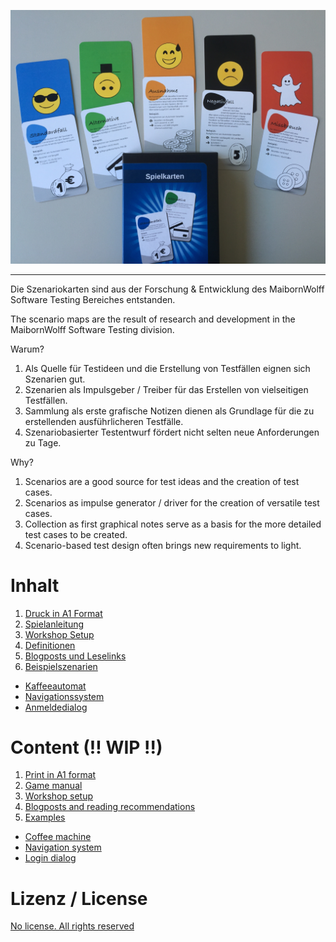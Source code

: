 ![alt text](./Szenariokarten.jpg "Szenariokarten")
________

Die Szenariokarten sind aus der Forschung & Entwicklung des MaibornWolff Software Testing Bereiches entstanden.

The scenario maps are the result of research and development in the MaibornWolff Software Testing division.



Warum?
1. Als Quelle für Testideen und die Erstellung von Testfällen eignen sich Szenarien gut.
2. Szenarien als Impulsgeber / Treiber für das Erstellen von vielseitigen Testfällen.
3. Sammlung als erste grafische Notizen dienen als Grundlage für die zu erstellenden ausführlicheren Testfälle.
4. Szenariobasierter Testentwurf fördert nicht selten neue Anforderungen zu Tage.

Why?
1. Scenarios are a good source for test ideas and the creation of test cases.
2. Scenarios as impulse generator / driver for the creation of versatile test cases.
3. Collection as first graphical notes serve as a basis for the more detailed test cases to be created.
4. Scenario-based test design often brings new requirements to light.


# Inhalt #
1. [Druck in A1 Format](./Print_A1/Deutsch/Szenariobasierte_A1_Plakate.pdf)
2. [Spielanleitung](Spielanleitung.md)
3. [Workshop Setup](Workshop.md)
4. [Definitionen](./Definitionen.md)
5. [Blogposts und Leselinks](./Leselinks.md)
6. [Beispielszenarien](./Beispielszenarien)
  * [Kaffeeautomat](./Beispielszenarien/Kaffeeautomat.md)
  * [Navigationssystem](./Beispielszenarien/Navigationssystem.md)
  * [Anmeldedialog](./Beispielszenarien/Anmeldedialog.md)  

# Content (!! WIP !!)
1. [Print in A1 format](./Print_A1/English)
2. [Game manual](Spielanleitung.md)
3. [Workshop setup](Workshop.md)
4. [Blogposts and reading recommendations](./Leselinks.md)
5. [Examples](./Beispielszenarien)
  * [Coffee machine](./Beispielszenarien/Kaffeeautomat.md)
  * [Navigation system](./Beispielszenarien/Navigationssystem.md)
  * [Login dialog](./Beispielszenarien/Anmeldedialog.md)  

# Lizenz / License # 
[No license. All rights reserved](./LICENSE)